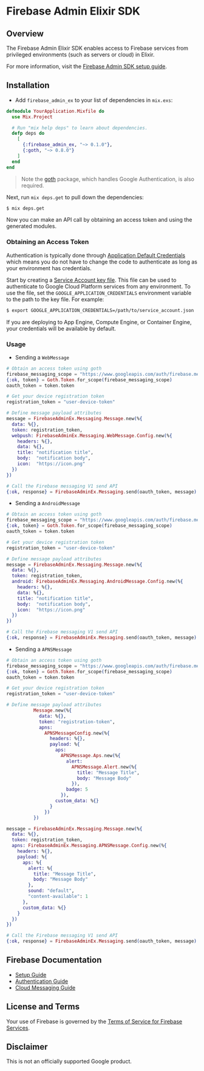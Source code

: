 # Firebase Admin Elixir SDK

## Overview

The Firebase Admin Elixir SDK enables access to Firebase services from privileged environments
(such as servers or cloud) in Elixir.

For more information, visit the
[Firebase Admin SDK setup guide](https://firebase.google.com/docs/admin/setup/).

## Installation

* Add `firebase_admin_ex` to your list of dependencies in `mix.exs`:

```ex
defmodule YourApplication.Mixfile do
  use Mix.Project

  # Run "mix help deps" to learn about dependencies.
  defp deps do
    [
      {:firebase_admin_ex, "~> 0.1.0"},
      {:goth, "~> 0.8.0"}
    ]
  end
end
```

> Note the [goth][goth] package, which handles Google Authentication, is also
> required.

Next, run `mix deps.get` to pull down the dependencies:

```sh
$ mix deps.get
```

Now you can make an API call by obtaining an access token and using the
generated modules.

### Obtaining an Access Token
Authentication is typically done through [Application Default Credentials][adc]
which means you do not have to change the code to authenticate as long as
your environment has credentials.

Start by creating a [Service Account key file][service_account_key_file].
This file can be used to authenticate to Google Cloud Platform services from any environment.
To use the file, set the `GOOGLE_APPLICATION_CREDENTIALS` environment variable to
the path to the key file.
For example:

```sh
$ export GOOGLE_APPLICATION_CREDENTIALS=/path/to/service_account.json
```

If you are deploying to App Engine, Compute Engine, or Container Engine, your
credentials will be available by default.

### Usage

* Sending a `WebMessage`

```ex
# Obtain an access token using goth
firebase_messaging_scope = "https://www.googleapis.com/auth/firebase.messaging"
{:ok, token} = Goth.Token.for_scope(firebase_messaging_scope)
oauth_token = token.token

# Get your device registration token
registration_token = "user-device-token"

# Define message payload attributes
message = FirebaseAdminEx.Messaging.Message.new(%{
  data: %{},
  token: registration_token,
  webpush: FirebaseAdminEx.Messaging.WebMessage.Config.new(%{
    headers: %{},
    data: %{},
    title: "notification title",
    body:  "notification body",
    icon:  "https://icon.png"
  })
})

# Call the Firebase messaging V1 send API
{:ok, response} = FirebaseAdminEx.Messaging.send(oauth_token, message)
```

* Sending a `AndroidMessage`

```ex
# Obtain an access token using goth
firebase_messaging_scope = "https://www.googleapis.com/auth/firebase.messaging"
{:ok, token} = Goth.Token.for_scope(firebase_messaging_scope)
oauth_token = token.token

# Get your device registration token
registration_token = "user-device-token"

# Define message payload attributes
message = FirebaseAdminEx.Messaging.Message.new(%{
  data: %{},
  token: registration_token,
  android: FirebaseAdminEx.Messaging.AndroidMessage.Config.new(%{
    headers: %{},
    data: %{},
    title: "notification title",
    body:  "notification body",
    icon:  "https://icon.png"
  })
})

# Call the Firebase messaging V1 send API
{:ok, response} = FirebaseAdminEx.Messaging.send(oauth_token, message)
```

* Sending a `APNSMessage`

```ex
# Obtain an access token using goth
firebase_messaging_scope = "https://www.googleapis.com/auth/firebase.messaging"
{:ok, token} = Goth.Token.for_scope(firebase_messaging_scope)
oauth_token = token.token

# Get your device registration token
registration_token = "user-device-token"

# Define message payload attributes
          Message.new(%{
            data: %{},
            token: "registration-token",
            apns:
              APNSMessageConfig.new(%{
                headers: %{},
                payload: %{
                  aps:
                    APNSMessage.Aps.new(%{
                      alert:
                        APNSMessage.Alert.new(%{
                          title: "Message Title",
                          body: "Message Body"
                        }),
                      badge: 5
                    }),
                  custom_data: %{}
                }
              })
          })

message = FirebaseAdminEx.Messaging.Message.new(%{
  data: %{},
  token: registration_token,
  apns: FirebaseAdminEx.Messaging.APNSMessage.Config.new(%{
    headers: %{},
    payload: %{
      aps: %{
        alert: %{
          title: "Message Title",
          body: "Message Body"
        },
        sound: "default",
        "content-available": 1
      },
      custom_data: %{}
    }
  })
})

# Call the Firebase messaging V1 send API
{:ok, response} = FirebaseAdminEx.Messaging.send(oauth_token, message)
```

## Firebase Documentation

* [Setup Guide](https://firebase.google.com/docs/admin/setup/)
* [Authentication Guide](https://firebase.google.com/docs/auth/admin/)
* [Cloud Messaging Guide](https://firebase.google.com/docs/cloud-messaging/admin/)

## License and Terms

Your use of Firebase is governed by the
[Terms of Service for Firebase Services](https://firebase.google.com/terms/).

## Disclaimer

This is not an officially supported Google product.

[adc]: https://cloud.google.com/docs/authentication#getting_credentials_for_server-centric_flow
[service_account_key_file]: https://developers.google.com/identity/protocols/OAuth2ServiceAccount#creatinganaccount
[hex_pm]: https://hex.pm/users/google-cloud
[goth]: https://hex.pm/packages/goth
